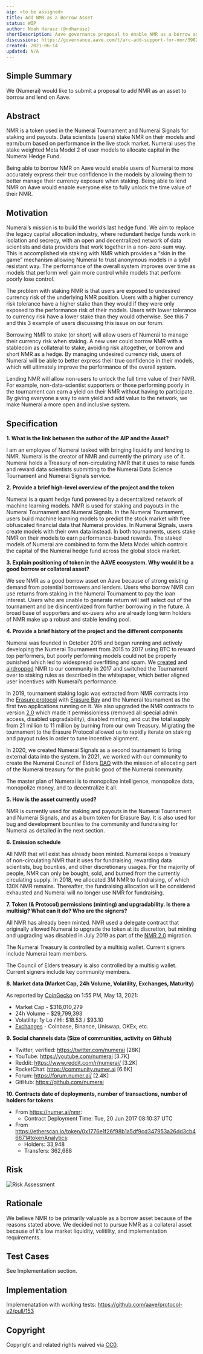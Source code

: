 ```yaml
---
aip: <to be assigned>
title: Add NMR as a Borrow Asset
status: WIP
author: Noah Harasz (@ndharasz)
shortDescription: Aave governance proposal to enable NMR as a borrow asset
discussions: https://governance.aave.com/t/arc-add-support-for-nmr/3982/10
created: 2021-06-14
updated: N/A
---
```


## Simple Summary

We (Numerai) would like to submit a proposal to add NMR as an asset to borrow and lend on Aave.

## Abstract

NMR is a token used in the Numerai Tournament and Numerai Signals for staking and payouts. 
Data scientists (users) stake NMR on their models and earn/burn based on performance in the live stock market. 
Numerai uses the stake weighted Meta Model 2 of user models to allocate capital in the Numerai Hedge Fund.

Being able to borrow NMR on Aave would enable users of Numerai to more accurately express their true confidence 
in the models by allowing them to better manage their currency exposure when staking. Being able to lend NMR on 
Aave would enable everyone else to fully unlock the time value of their NMR.

## Motivation

Numerai’s mission is to build the world’s last hedge fund. We aim to replace the legacy capital allocation industry, 
where redundant hedge funds work in isolation and secrecy, with an open and decentralized network of data scientists and 
data providers that work together in a non-zero-sum way. This is accomplished via staking with NMR which provides a “skin in the game” 
mechanism allowing Numerai to trust anonymous models in a sybil resistant way. The performance of the overall system improves over time 
as models that perform well gain more control while models that perform poorly lose control.

The problem with staking NMR is that users are exposed to undesired currency risk of the underlying NMR position. 
Users with a higher currency risk tolerance have a higher stake than they would if they were only exposed to the performance risk of their models. 
Users with lower tolerance to currency risk have a lower stake than they would otherwise. 
See this 7 and this 3 example of users discussing this issue on our forum.

Borrowing NMR to stake (or short) will allow users of Numerai to manage their currency risk when staking. 
A new user could borrow NMR with a stablecoin as collateral to stake, avoiding risk altogether, or borrow and short NMR as a hedge. 
By managing undesired currency risk, users of Numerai will be able to better express their true confidence in their models, 
which will ultimately improve the performance of the overall system.

Lending NMR will allow non-users to unlock the full time value of their NMR. For example, 
non-data-scientist supporters or those performing poorly in the tournament can earn a yield on their NMR without having to participate. 
By giving everyone a way to earn yield and add value to the network, we make Numerai a more open and inclusive system.


## Specification

**1. What is the link between the author of the AIP and the Asset?**
 
I am an employee of Numerai tasked with bringing liquidity and lending to NMR. 
Numerai is the creator of NMR and currently the primary use of it. 
Numerai holds a Treasury of non-circulating NMR that it uses to raise funds and reward 
data scientists submitting to the Numerai Data Science Tournament and Numerai Signals service.

**2. Provide a brief high-level overview of the project and the token**
 
Numerai is a quant hedge fund powered by a decentralized network of machine learning models. 
NMR is used for staking and payouts in the Numerai Tournament and Numerai Signals. 
In the Numerai Tournament, users build machine learning models to predict the stock market with free obfuscated financial data that Numerai provides. 
In Numerai Signals, users create models with their own data instead. 
In both tournaments, users stake NMR on their models to earn performance-based rewards. 
The staked models of Numerai are combined to form the Meta Model which controls the capital of the Numerai hedge fund across the global stock market.

**3. Explain positioning of token in the AAVE ecosystem. Why would it be a good borrow or collateral asset?**
 
We see NMR as a good borrow asset on Aave because of strong existing demand from potential borrowers and lenders. 
Users who borrow NMR can use returns from staking in the Numerai Tournament to pay the loan interest. 
Users who are unable to generate return will self select out of the tournament and be disincentivized from further borrowing in the future. 
A broad base of supporters and ex-users who are already long term holders of NMR make up a robust and stable lending pool.

**4. Provide a brief history of the project and the different components** 
 
Numerai was founded in October 2015 and began running and actively developing the Numerai Tournament from 2015 to 2017 using BTC to reward top performers, but poorly performing models could not be properly punished which led to widespread overfitting and spam. We [created](https://medium.com/numerai/an-ai-hedge-fund-goes-live-on-ethereum-a80470c6b681) and [airdropped](https://medium.com/numerai/a-new-cryptocurrency-for-coordinating-artificial-intelligence-on-numerai-9251a131419a) NMR to our community in 2017 and switched the Tournament over to staking rules as described in the whitepaper, which better aligned user incentives with Numerai’s performance.

In 2019, tournament staking logic was extracted from NMR contracts into the [Erasure protocol](https://erasure.world/) 
with [Erasure Bay](https://erasurebay.org/) and the Numerai tournament as the first two applications running on it. 
We also upgraded the NMR contracts to version [2.0](https://medium.com/numerai/nmr2point0-66a45a9a5e70) which made it permissionless 
(removed all special admin access, disabled upgradability), disabled minting, and cut the total supply from 21 million to 11 million 
by burning from our own Treasury. Migrating the tournament to the Erasure Protocol allowed us to rapidly iterate on staking and payout 
rules in order to tune incentive alignment.

In 2020, we created Numerai Signals as a second tournament to bring external data into the system. 
In 2021, we worked with our community to create the Numerai Council of Elders [DAO](https://app.ens.domains/name/councilofelders.eth) 
with the mission of allocating part of the Numerai treasury for the public good of the Numerai community.

The master plan of Numerai is to monopolize intelligence, monopolize data, monopolize money, and to decentralize it all.

**5. How is the asset currently used?**
 
NMR is currently used for staking and payouts in the Numerai Tournament and Numerai Signals, and as a burn token for Erasure Bay. 
It is also used for bug and development bounties to the community and fundraising for Numerai as detailed in the next section.

**6. Emission schedule**
 
All NMR that will exist has already been minted. Numerai keeps a treasury of non-circulating NMR that it uses for fundraising, 
rewarding data scientists, bug bounties, and other discretionary usages. For the majority of people, NMR can only be bought, 
sold, and burned from the currently circulating supply. In 2018, we allocated 3M NMR to fundraising, of which 130K NMR remains. 
Thereafter, the fundraising allocation will be considered exhausted and Numerai will no longer use NMR for fundraising.

**7. Token (& Protocol) permissions (minting) and upgradability. Is there a multisig? What can it do? Who are the signers?**

All NMR has already been minted. NMR used a delegate contract that originally allowed Numerai to upgrade the token at its discretion, 
but minting and upgrading was disabled in July 2019 as part of the [NMR 2.0](https://medium.com/numerai/nmr2point0-66a45a9a5e70) migration.

The Numerai Treasury is controlled by a multisig wallet. Current signers include Numerai team members.

The Council of Elders treasury is also controlled by a multisig wallet. Current signers include key community members.

**8. Market data (Market Cap, 24h Volume, Volatility, Exchanges, Maturity)**
 
As reported by [CoinGecko](https://www.coingecko.com/en/coins/numeraire) on 1:55 PM, May 13, 2021:
* Market Cap - $316,010,279
* 24h Volume - $29,799,393
* Volatility: 1y Lo / Hi: $18.53 / $93.10
* [Exchanges](https://www.coingecko.com/en/coins/numeraire#markets) - Coinbase, Binance, Uniswap, OKEx, etc.

**9. Social channels data (Size of communities, activity on Github)**
 
* Twitter, verified: https://twitter.com/numerai [28K]
* YouTube: https://youtube.com/numerai [3.7K]
* Reddit: https://www.reddit.com/r/numerai/ [3.2K]
* RocketChat: https://community.numer.ai [6.6K]
* Forum: https://forum.numer.ai/ [2.4K]
* GitHub: https://github.com/numerai

**10. Contracts date of deployments, number of transactions, number of holders for tokens**
 
* From https://numer.ai/nmr:
  * Contract Deployment Time: Tue, 20 Jun 2017 08:10:37 UTC
* From https://etherscan.io/token/0x1776e1f26f98b1a5df9cd347953a26dd3cb46671#tokenAnalytics:
  * Holders: 33,948
  * Transfers: 362,688
 
## Risk
![Risk Assessment](https://raw.githubusercontent.com/numerai/aip/master/content/assets/AIP-add_nmr/risk.png)

## Rationale

We believe NMR to be primarily valuable as a borrow asset because of the reasons stated above.
We decided not to pursue NMR as a collateral asset because of it's low market liquidity, volitility, and implementation requirements.

## Test Cases

See Implementation section.

## Implementation

Implemenatation with working tests:
https://github.com/aave/protocol-v2/pull/153

## Copyright

Copyright and related rights waived via [CC0](https://creativecommons.org/publicdomain/zero/1.0/).
